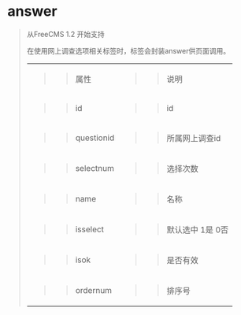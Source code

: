 # answer #

<p>
<blockquote></p>
<p>
</blockquote><blockquote>从FreeCMS 1.2 开始支持</p>
<p>
在使用网上调查选项相关标签时，标签会封装<span>answer</span><span>供页面调用。</span></p>
<table>
<tbody>
<blockquote><tr>
<blockquote><td>
<blockquote><p>
<blockquote><span>属性</span></p>
</blockquote></blockquote></td>
<td>
<blockquote><p>
<blockquote><span>说明</span></p>
</blockquote></blockquote></td>
</blockquote></tr>
<tr>
<blockquote><td>
<blockquote><p>
<blockquote><span>id</span></p>
</blockquote></blockquote></td>
<td>
<blockquote><p>
<blockquote><span>id</span></p>
</blockquote></blockquote></td>
</blockquote></tr>
<tr>
<blockquote><td>
<blockquote><p>
<blockquote><span>questionid</span></p>
</blockquote></blockquote></td>
<td>
<blockquote><p>
<blockquote><span>所属网上调查id</span></p>
</blockquote></blockquote></td>
</blockquote></tr>
<tr>
<blockquote><td>
<blockquote><p>
<blockquote><span>selectnum</span></p>
</blockquote></blockquote></td>
<td>
<blockquote><p>
<blockquote><span>选择次数</span></p>
</blockquote></blockquote></td>
</blockquote></tr>
<tr>
<blockquote><td>
<blockquote><p>
<blockquote><span>name</span></p>
</blockquote></blockquote></td>
<td>
<blockquote><p>
<blockquote><span>名称</span></p>
</blockquote></blockquote></td>
</blockquote></tr>
<tr>
<blockquote><td>
<blockquote><p>
<blockquote><span>isselect</span></p>
</blockquote></blockquote></td>
<td>
<blockquote><p>
<blockquote><span>默认选中 1是 0否</span></p>
</blockquote></blockquote></td>
</blockquote></tr>
<tr>
<blockquote><td>
<blockquote><p>
<blockquote><span>isok</span></p>
</blockquote></blockquote></td>
<td>
<blockquote><p>
<blockquote><span>是否有效</span></p>
</blockquote></blockquote></td>
</blockquote></tr>
<tr>
<blockquote><td>
<blockquote><p>
<blockquote><span>ordernum</span></p>
</blockquote></blockquote></td>
<td>
<blockquote><p>
<blockquote><span>排序号</span></p>
</blockquote><div>
<blockquote></div>
</blockquote></blockquote></td>
</blockquote></tr>
</blockquote></tbody>
</table>
<p>
<blockquote></p>